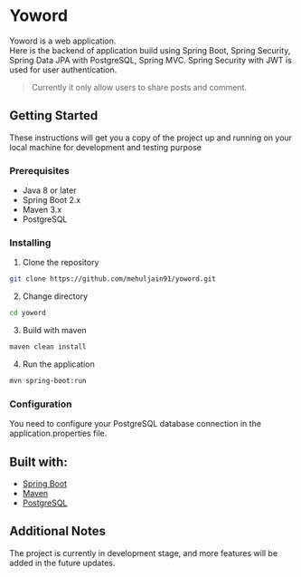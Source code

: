 # Yoword

Yoword is a web application.  
Here is the backend of application build using Spring Boot, Spring Security, Spring Data JPA with PostgreSQL, Spring MVC. Spring Security with JWT is used for user authentication.  

> Currently it only allow users to share posts and comment.

## Getting Started

These instructions will get you a copy of the project up and running on your local machine for development and testing purpose

### Prerequisites

- Java 8 or later
- Spring Boot 2.x
- Maven 3.x
- PostgreSQL

### Installing

1. Clone the repository

```bash
git clone https://github.com/mehuljain91/yoword.git
```

2. Change directory

```bash
cd yoword
```

3. Build with maven

```bash
maven clean install
```

4. Run the application

```bash
mvn spring-boot:run
```

### Configuration

You need to configure your PostgreSQL database connection in the application.properties file.

## Built with:

- [Spring Boot](https://spring.io/projects/spring-boot)
- [Maven](https://maven.apache.org/)
- [PostgreSQL](https://www.postgresql.org/)

## Additional Notes

The project is currently in development stage, and more features will be added in the future updates.
